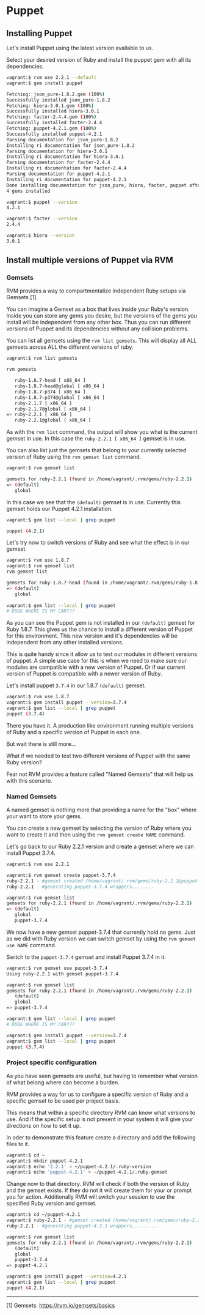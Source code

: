# Puppet

## Installing Puppet

Let's install Puppet using the latest version available to us.

Select your desired version of Ruby and install the puppet gem with all its dependencies.

```bash
vagrant:$ rvm use 2.2.1 --default
vagrant:$ gem install puppet

Fetching: json_pure-1.8.2.gem (100%)
Successfully installed json_pure-1.8.2
Fetching: hiera-3.0.1.gem (100%)
Successfully installed hiera-3.0.1
Fetching: facter-2.4.4.gem (100%)
Successfully installed facter-2.4.4
Fetching: puppet-4.2.1.gem (100%)
Successfully installed puppet-4.2.1
Parsing documentation for json_pure-1.8.2
Installing ri documentation for json_pure-1.8.2
Parsing documentation for hiera-3.0.1
Installing ri documentation for hiera-3.0.1
Parsing documentation for facter-2.4.4
Installing ri documentation for facter-2.4.4
Parsing documentation for puppet-4.2.1
Installing ri documentation for puppet-4.2.1
Done installing documentation for json_pure, hiera, facter, puppet after 27 seconds
4 gems installed

vagrant:$ puppet --version
4.2.1

vagrant:$ facter --version
2.4.4

vagrant:$ hiera --version
3.0.1
```

## Install multiple versions of Puppet via RVM

### Gemsets

RVM provides a way to compartmentalize independent Ruby setups via Gemsets [1].

You can imagine a Gemset as a box that lives inside your Ruby's version. Inside you can store any gems you desire, but the versions of the gems you install will be independent from any other box. Thus you can run different versions of Puppet and its dependencies without any collision problems.

You can list all gemsets using the `rvm list gemsets`. This will display all ALL gemsets across ALL the different versions of ruby. 

```bash
vagrant:$ rvm list gemsets

rvm gemsets

   ruby-1.8.7-head [ x86_64 ]
   ruby-1.8.7-head@global [ x86_64 ]
   ruby-1.8.7-p374 [ x86_64 ]
   ruby-1.8.7-p374@global [ x86_64 ]
   ruby-2.1.7 [ x86_64 ]
   ruby-2.1.7@global [ x86_64 ]
=> ruby-2.2.1 [ x86_64 ]
   ruby-2.2.1@global [ x86_64 ]
```

As with the `rvm list` command, the output will show you what is the current gemset in use. In this case the `ruby-2.2.1 [ x86_64 ]` gemset is in use.

You can also list just the gemsets that belong to your currently selected version of Ruby using the `rvm gemset list` command.

```bash
vagrant:$ rvm gemset list

gemsets for ruby-2.2.1 (found in /home/vagrant/.rvm/gems/ruby-2.2.1)
=> (default)
   global
```

In this case we see that the `(default)` gemset is in use. Currently this gemset holds our Puppet 4.2.1 installation.

```bash
vagrant:$ gem list --local | grep puppet

puppet (4.2.1)
```

Let's try now to switch versions of Ruby and see what the effect is in our gemset.

```bash
vagrant:$ rvm use 1.8.7
vagrant:$ rvm gemset list
rvm gemset list

gemsets for ruby-1.8.7-head (found in /home/vagrant/.rvm/gems/ruby-1.8.7-head)
=> (default)
   global
   
vagrant:$ gem list --local | grep puppet
# DUDE WHERE IS MY CAR???
```

As you can see the Puppet gem is not installed in our `(default)` gemset for Ruby 1.8.7. This gives us the chance to install a different version of Puppet for this environment. This new version and it's dependencies will be independent from any other installed versions. 

This is quite handy since it allow us to test our modules in different versions of puppet. A simple use case for this is when we need to make sure our modules are compatible with a new version of Puppet. Or if our current version of Puppet is compatible with a newer version of Ruby.

Let's install puppet `3.7.4` in our 1.8.7 `(default)` gemset.

```bash
vagrant:$ rvm use 1.8.7
vagrant:$ gem install puppet --version=3.7.4
vagrant:$ gem list --local | grep puppet
puppet (3.7.4)
```

There you have it. A production like environment running multiple versions of Ruby and a specific version of Puppet in each one.

But wait there is still more...

What if we needed to test two different versions of Puppet with the same Ruby version?

Fear not RVM provides a feature called "Named Gemsets" that will help us with this scenario.

### Named Gemsets

A named gemset is nothing more that providing a name for the "box" where your want to store your gems.

You can create a new gemset by selecting the version of Ruby where you want to create it and then using the `rvm gemset create NAME` command.

Let's go back to our Ruby 2.2.1 version and create a gemset where we can install Puppet 3.7.4.

```bash
vagrant:$ rvm use 2.2.1

vagrant:$ rvm gemset create puppet-3.7.4
ruby-2.2.1 - #gemset created /home/vagrant/.rvm/gems/ruby-2.2.1@puppet-3.7.4
ruby-2.2.1 - #generating puppet-3.7.4 wrappers........

vagrant:$ rvm gemset list
gemsets for ruby-2.2.1 (found in /home/vagrant/.rvm/gems/ruby-2.2.1)
=> (default)
   global
   puppet-3.7.4
```

We now have a new gemset puppet-3.7.4 that currently hold no gems. Just as we did with Ruby version we can switch gemset by using the `rvm gemset use NAME` command.

Switch to the `puppet-3.7.4` gemset and install Puppet 3.7.4 in it.

```bash
vagrant:$ rvm gemset use puppet-3.7.4
Using ruby-2.2.1 with gemset puppet-3.7.4

vagrant:$ rvm gemset list
gemsets for ruby-2.2.1 (found in /home/vagrant/.rvm/gems/ruby-2.2.1)
   (default)
   global
=> puppet-3.7.4

vagrant:$ gem list --local | grep puppet
# DUDE WHERE IS MY CAR???

vagrant:$ gem install puppet --version=3.7.4
vagrant:$ gem list --local | grep puppet
puppet (3.7.4)
```

### Project specific configuration

As you have seen gemsets are useful, but having to remember what version of what belong where can become a burden.

RVM provides a way for us to configure a specific version of Ruby and a specific gemset to be used per project basis.

This means that within a specific directory RVM can know what versions to use. And if the specific setup is not present in your system it will give your directions on how to set it up.

In oder to demonstrate this feature create a directory and add the following files to it.

```bash
vagrant:$ cd ~
vagrant:$ mkdir puppet-4.2.1
vagrant:$ echo '2.2.1' > ~/puppet-4.2.1/.ruby-version
vagrant:$ echo 'puppet-4.2.1' > ~/puppet-4.2.1/.ruby-gemset
```

Change now to that directory. RVM will check if both the version of Ruby and the gemset exists. If they do not it will create them for your or prompt you for action. Additionally RVM will switch your session to use the specified Ruby version and gemset.

```bash
vagrant:$ cd ~/puppet-4.2.1
vagrant:$ ruby-2.2.1 - #gemset created /home/vagrant/.rvm/gems/ruby-2.2.1@puppet-4.2.1
ruby-2.2.1 - #generating puppet-4.2.1 wrappers..........

vagrant:$ rvm gemset list
gemsets for ruby-2.2.1 (found in /home/vagrant/.rvm/gems/ruby-2.2.1)
   (default)
   global
   puppet-3.7.4
=> puppet-4.2.1

vagrant:$ gem install puppet --version=4.2.1
vagrant:$ gem list --local | grep puppet
puppet (4.2.1)
```

---

[1] Gemsets: https://rvm.io/gemsets/basics
